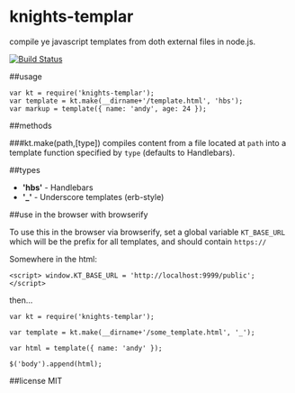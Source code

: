 knights-templar
==========
compile ye javascript templates from doth external files in node.js.

[![Build Status](https://travis-ci.org/andyperlitch/knights-templar.png)](https://travis-ci.org/andyperlitch/knights-templar)

##usage

    var kt = require('knights-templar');
    var template = kt.make(__dirname+'/template.html', 'hbs');
    var markup = template({ name: 'andy', age: 24 });

##methods

###kt.make(path,[type])
compiles content from a file located at `path` into a template function specified by `type` (defaults to Handlebars).

##types

- **'hbs'** - Handlebars
- **'_'** - Underscore templates (erb-style)

##use in the browser with browserify

To use this in the browser via browserify, set a global variable `KT_BASE_URL` which will be the prefix for all templates, and should contain `https://`
	
Somewhere in the html:

	<script> window.KT_BASE_URL = 'http://localhost:9999/public'; </script>

then...

	var kt = require('knights-templar');

	var template = kt.make(__dirname+'/some_template.html', '_');

	var html = template({ name: 'andy' });

	$('body').append(html);

##license
MIT